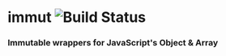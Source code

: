 # immut ![Build Status](https://travis-ci.org/immut/immut.png)

### Immutable wrappers for JavaScript's Object & Array
